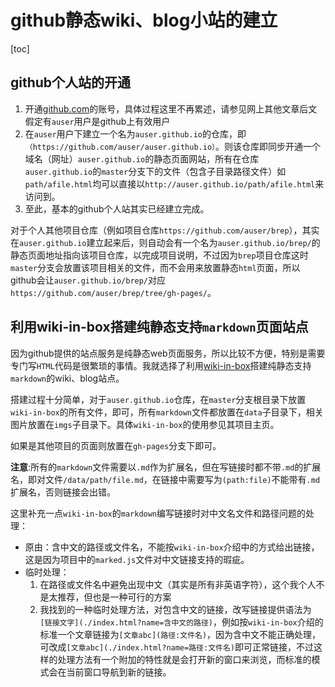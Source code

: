 # github静态wiki、blog小站的建立
[toc]
## github个人站的开通
1. 开通[github.com](www.github.com)的账号，具体过程这里不再累述，请参见网上其他文章后文假定有`auser`用户是github上有效用户
2. 在`auser`用户下建立一个名为`auser.github.io`的仓库，即`（https://github.com/auser/auser.github.io）`。则该仓库即同步开通一个域名（网址）`auser.github.io`的静态页面网站，所有在仓库`auser.github.io`的`master`分支下的文件（包含子目录路径文件）如`path/afile.html`均可以直接以`http://auser.github.io/path/afile.html`来访问到。
3. 至此，基本的github个人站其实已经建立完成。

对于个人其他项目仓库（例如项目仓库`https://github.com/auser/brep`），其实在`auser.github.io`建立起来后，则自动会有一个名为`auser.github.io/brep/`的静态页面地址指向该项目仓库，以完成项目说明，不过因为`brep`项目仓库这时`master`分支会放置该项目相关的文件，而不会用来放置静态`html`页面，所以github会让`auser.github.io/brep/`对应`https://github.com/auser/brep/tree/gh-pages/`。

## 利用wiki-in-box搭建纯静态支持`markdown`页面站点
因为github提供的站点服务是纯静态web页面服务，所以比较不方便，特别是需要专门写`HTML`代码是很繁琐的事情。我就选择了利用[wiki-in-box](http://dmscode.github.io/Wiki-in-box/)搭建纯静态支持`markdown`的wiki、blog站点。

搭建过程十分简单，对于`auser.github.io`仓库，在`master`分支根目录下放置`wiki-in-box`的所有文件，即可，所有`markdown`文件都放置在`data`子目录下，相关图片放置在`imgs`子目录下。具体`wiki-in-box`的使用参见其项目主页。

如果是其他项目的页面则放置在`gh-pages`分支下即可。

**注意**:所有的`markdown`文件需要以`.md`作为扩展名，但在写链接时都不带`.md`的扩展名，即对文件`/data/path/file.md`，在链接中需要写为`(path:file)`不能带有`.md`扩展名，否则链接会出错。

这里补充一点`wiki-in-box`的`markdown`编写链接时对中文名文件和路径问题的处理：
* 原由：含中文的路径或文件名，不能按`wiki-in-box`介绍中的方式给出链接，这是因为项目中的`marked.js`文件对中文链接支持的瑕疵。
* 临时处理：
    1. 在路径或文件名中避免出现中文（其实是所有非英语字符），这个我个人不是太推荐，但也是一种可行的方案
    2. 我找到的一种临时处理方法，对包含中文的链接，改写链接提供语法为 `[链接文字](./index.html?name=含中文的路径)`，例如按`wiki-in-box`介绍的标准一个文章链接为`[文章abc](路径:文件名)`，因为含中文不能正确处理，可改成`[文章abc](./index.html?name=路径:文件名)`即可正常链接，不过这样的处理方法有一个附加的特性就是会打开新的窗口来浏览，而标准的模式会在当前窗口导航到新的链接。